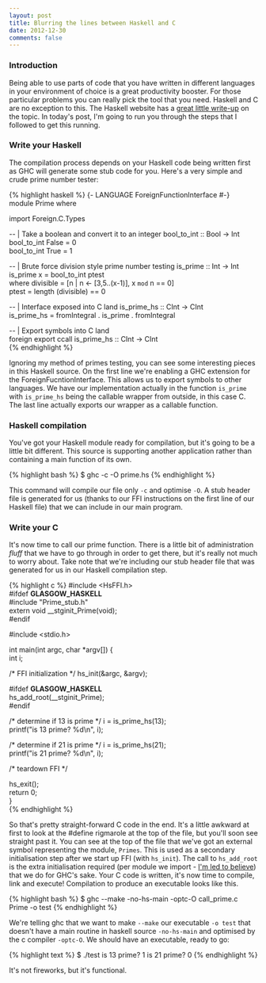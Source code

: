 ```yaml
---
layout: post
title: Blurring the lines between Haskell and C
date: 2012-12-30
comments: false
---
```


### Introduction

Being able to use parts of code that you have written in different languages in your environment of choice is a great productivity booster. For those particular problems you can really pick the tool that you need. Haskell and C are no exception to this. The Haskell website has a [great little write-up](http://www.haskell.org/haskellwiki/Calling_Haskell_from_C) on the topic. In today's post, I'm going to run you through the steps that I followed to get this running.

### Write your Haskell

The compilation process depends on your Haskell code being written first as GHC will generate some stub code for you. Here's a very simple and crude prime number tester:

{% highlight haskell %}
{- LANGUAGE ForeignFunctionInterface #-}                      
module Prime where                                            
                                                              
import Foreign.C.Types                                        

-- | Take a boolean and convert it to an integer
bool_to_int :: Bool -> Int                                    
bool_to_int False = 0                                         
bool_to_int True = 1                                          

-- | Brute force division style prime number testing
is_prime :: Int -> Int                                        
is_prime x = bool_to_int ptest                                
   where divisible = [n | n <- [3,5..(x-1)], x `mod` n == 0]  
         ptest     = length (divisible) == 0                  

-- | Interface exposed into C land
is_prime_hs :: CInt -> CInt                                   
is_prime_hs = fromIntegral . is_prime . fromIntegral          
                                                              
-- | Export symbols into C land                                                                                                                            
foreign export ccall is_prime_hs :: CInt -> CInt              
{% endhighlight %}

Ignoring my method of primes testing, you can see some interesting pieces in this Haskell source. On the first line we're enabling a GHC extension for the ForeignFucntionInterface. This allows us to export symbols to other languages. We have our implementation actually in the function `is_prime` with `is_prime_hs` being the callable wrapper from outside, in this case C. The last line actually exports our wrapper as a callable function.

### Haskell compilation

You've got your Haskell module ready for compilation, but it's going to be a little bit different. This source is supporting another application rather than containing a main function of its own.

{% highlight bash %}
$ ghc -c -O prime.hs
{% endhighlight %}

This command will compile our file only `-c` and optimise `-O`. A stub header file is generated for us (thanks to our FFI instructions on the first line of our Haskell file) that we can include in our main program.

### Write your C

It's now time to call our prime function. There is a little bit of administration <em>fluff</em> that we have to go through in order to get there, but it's really not much to worry about. Take note that we're including our stub header file that was generated for us in our Haskell compilation step.

{% highlight c %}
#include <HsFFI.h>                    
#ifdef __GLASGOW_HASKELL__            
#include "Prime_stub.h"               
extern void __stginit_Prime(void);    
#endif                                
                                      
#include <stdio.h>                    
                                      
int main(int argc, char *argv[]) {    
   int i;                             
   
   /* FFI initialization */
   hs_init(&argc, &argv);  

#ifdef __GLASGOW_HASKELL__            
   hs_add_root(__stginit_Prime);      
#endif                                

   /* determine if 13 is prime */
   i = is_prime_hs(13);               
   printf("is 13 prime? %d\n", i);    
  
   /* determine if 21 is prime */
   i = is_prime_hs(21);               
   printf("is 21 prime? %d\n", i);    
                                 
   /* teardown FFI */

   hs_exit();                         
   return 0;                          
}                                     
{% endhighlight %}

So that's pretty straight-forward C code in the end. It's a little awkward at first to look at the #define rigmarole at the top of the file, but you'll soon see straight past it. You can see at the top of the file that we've got an external symbol representing the module, `Primes`. This is used as a secondary initialisation step after we start up FFI (with `hs_init`). The call to `hs_add_root` is the extra initialisation required (per module we import - [I'm led to believe](http://hackage.haskell.org/trac/ghc/ticket/3252)) that we do for GHC's sake. Your C code is written, it's now time to compile, link and execute! Compilation to produce an executable looks like this.

{% highlight bash %}
$ ghc --make -no-hs-main -optc-O call_prime.c Prime -o test
{% endhighlight %}

We're telling ghc that we want to make `--make` our executable `-o test` that doesn't have a main routine in haskell source `-no-hs-main` and optimised by the c compiler `-optc-O`. We should have an executable, ready to go:

{% highlight text %}
$ ./test
is 13 prime? 1
is 21 prime? 0
{% endhighlight %}

It's not fireworks, but it's functional.